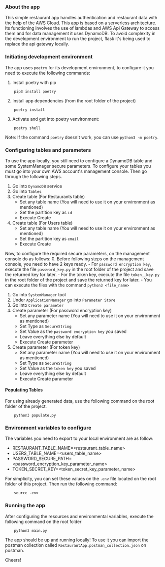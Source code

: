 ### About the app
This simple restaurant app handles authentication and restaurant data with the help of the AWS Cloud. This app is based on a serverless architecture. Its functioning involves the use of lambdas and AWS Api Gateway to access them and for data management it uses DynamoDB. To avoid complexity in the development environment to run the project, flask it's being used to replace the api gateway locally.

### Initiating development environment
The app uses `poetry` for its development environment, to configure it you need to execute the following commands:
1. Install poetry with pip 
```
    pip3 install poetry
```
2. Install app dependencies (from the root folder of the project)
```
    poetry install
```
3. Activate and get into poetry venvironment:
```
    poetry shell
```

Note: If the command `poetry` doesn't work, you can use `python3 -m poetry`.



### Configuring tables and parameters
To use the app locally, you still need to configure a DynamoDB table and some SystemManager secure parameters. To configure your tables you must go into your own AWS account's management console. Then go through the following steps. 
1. Go into `DynamoDB` service
2. Go into `Tables`
3. Create table (For Restaurants table)
    - Set any table name (You will need to use it on your environment as mentioned)
    - Set the partition key as `id`
    - Execute Create
4. Create table (For Users table)
    - Set any table name (You will need to use it on your environment as mentioned)
    - Set the partition key as `email`
    - Execute Create


Now, to configure the required secure parameters, on the management console do as follows:
0. Before following steps on the management console, you need to have 2 keys ready.
    - For `password encryption key`, execute the file `password_key.py` in the root folder of the project and save the returned key for later.
    - For the token key, execute the file `token__key.py` in the root folder of the project and save the returned key for later.
    - You can execute the files with the command 
    ```
        python3 <file_name>
    ```

1. Go into `SystemManager` tool
2. Under `ApplicationManager` go into `Parameter Store`
3. Go into `Create parameter`
4. Create parameter (For password encryption key)
    - Set any parameter name (You will need to use it on your environment as mentioned)
    - Set Type as `SecureString`
    - Set Value as the `password encryption key` you saved
    - Leave everything else by default 
    - Execute Create parameter
5. Create parameter (For token key)
    - Set any parameter name (You will need to use it on your environment as mentioned)
    - Set Type as `SecureString`
    - Set Value as the `token key` you saved
    - Leave everything else by default 
    - Execute Create parameter

#### Populating Tables
For using already generated data, use the following command on the root folder of the project.
```
    python3 populate.py
```


### Environment variables to configure
The variables you need to export to your local environment are as follow: 
- RESTAURANT_TABLE_NAME=<restaurant_table_name>
- USERS_TABLE_NAME=<users_table_name>
- PASSWORD_SECURE_PATH=<password_encryption_key_parameter_name>
- TOKEN_SECRET_KEY=<token_secret_key_parameter_name>

For simplicity, you can set these values on the `.env` file located on the root folder of this project. Then run the following command:
```
    source .env
```

### Running the app
After configuring the resources and environmental variables, execute the following command on the root folder 
```
    python3 main.py
```

The app should be up and running locally! To use it you can import the postman collection called `RestaurantApp.postman_collection.json` on postman.


Cheers!